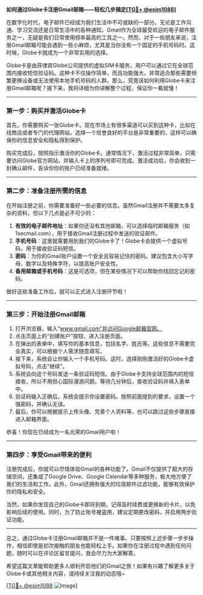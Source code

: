 **如何通过Globe卡注册Gmail邮箱——轻松几步搞定[[TG💪+ @esim1088](https://t.me/s/esim1088)]**

在数字化时代，电子邮件已经成为我们生活中不可或缺的一部分。无论是工作沟通、学习交流还是日常生活中的各种通知，Gmail作为全球最受欢迎的电子邮件服务之一，无疑是我们日常使用频率最高的工具之一。然而，对于一些朋友来说，注册Gmail邮箱可能会遇到一些小麻烦，尤其是当你没有一个固定的手机号码时。这时候，Globe卡就成为一个非常实用的选择。

Globe卡是由菲律宾Globe公司提供的虚拟SIM卡服务，用户可以通过它在全球范围内接收短信验证码。这种卡不仅操作简单，而且功能强大，非常适合那些需要频繁更换设备或无法使用本地手机号码的人群。那么，究竟该如何利用Globe卡来注册Gmail邮箱呢？接下来，我将详细为你讲解整个过程，保证你一看就懂！

---

### 第一步：购买并激活Globe卡

首先，你需要购买一张Globe卡。现在市场上有很多渠道可以买到这种卡，比如在线商店或者专门的代理网站。选择一个信誉良好的平台是非常重要的，这样可以确保你的信息安全和隐私得到保护。

购买完成后，按照指示激活你的Globe卡。通常情况下，激活过程非常简单，只需要访问Globe官方网站，并输入卡上的序列号即可完成。激活成功后，你会收到一封确认邮件，告诉你你的账户已经准备就绪。

---

### 第二步：准备注册所需的信息

在开始注册之前，你需要准备好一些必要的信息。虽然Gmail注册并不需要太多复杂的资料，但以下几点是必不可少的：

1. **有效的电子邮件地址**：如果你还没有其他邮箱，可以选择临时邮箱服务（如1secmail.com），用于接收Gmail注册过程中发送的验证邮件。
2. **手机号码**：这里就需要用到我们的Globe卡了！Globe卡会提供一个虚拟号码，用于接收验证码短信。
3. **密码**：为你的Gmail账户设置一个安全且容易记住的密码。建议包含大小写字母、数字以及特殊字符，以提高账户安全性。
4. **备用邮箱或手机号码**：这是可选项，但在某些情况下可以帮助你找回忘记的密码。

做好这些准备工作后，就可以正式进入注册环节啦！

---

### 第三步：开始注册Gmail邮箱

1. 打开浏览器，输入“www.gmail.com”并访问Google邮箱官网。
2. 点击页面上的“创建账户”按钮，进入注册页面。
3. 在弹出的表单中，填写你的基本信息，包括名字、姓氏等。这些信息不需要完全真实，可以根据个人需求随意填写。
4. 接下来，系统会让你输入一个手机号码。这时，选择刚刚激活好的Globe卡虚拟号码，点击“继续”。
5. 系统会向这个号码发送一条验证码短信。由于Globe卡支持全球范围内的短信接收，所以不用担心国际漫游问题。等待几分钟后，查收验证码并填入表单中。
6. 验证码输入正确后，系统会提示你设置密码。按照前面提到的要求，设置一个强密码，并确认无误。
7. 最后，你可以根据提示上传头像、完善个人资料等，也可以跳过这些步骤直接进入邮箱界面。

恭喜！你现在已经成为一名光荣的Gmail用户啦！

---

### 第四步：享受Gmail带来的便利

注册完成后，你就可以尽情体验Gmail的各种功能了。Gmail不仅提供了超大的存储空间，还集成了Google Drive、Google Calendar等多种服务，极大地方便了我们的生活和工作。此外，Gmail还拥有强大的垃圾邮件过滤功能，能够有效保护你的隐私和安全。

当然，如果你发现自己的Globe卡即将到期，记得及时续费或更换新的卡片，以免影响后续的使用。同时，为了防止账号被盗用，建议定期更改密码，并启用两步验证功能。

---

总之，通过Globe卡注册Gmail邮箱并不是一件难事。只要按照上述步骤一步步操作，相信即使是初次接触的朋友也能轻松上手。如果你在注册过程中遇到任何问题，随时可以在评论区留言提问，我会尽力为大家解答。

希望这篇文章能帮助更多人顺利开启他们的Gmail之旅！如果有兴趣了解更多关于Globe卡或其他相关内容，请持续关注我的动态哦~ 

[[TG💪+ @esim1088](https://t.me/s/esim1088) ![Image](https://i.postimg.cc/4NQfJmqS/Snipaste-2025-05-13-00-14-12.png)]